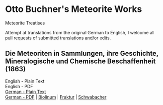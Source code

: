 # Otto Buchner's Meteorite Works

Meteorite Treatises

Attempt at translations from the original German to English, I welcome all pull requests of submitted translations and/or edits.

## Die Meteoriten in Sammlungen, ihre Geschichte, Mineralogische und Chemische Beschaffenheit (1863)

English - Plain Text  
English - PDF  
[German - Plain Text](die-meteoriten-in-sammlungen/full-text-german.md)  
[German - PDF](https://cdn.solaranamnesis.com/Buchner/buchner_meteoriten_sammlungen_german.pdf) | [Biolinum](https://cdn.solaranamnesis.com/Buchner/buchner_meteoriten_sammlungen_german_biolinum.pdf) | [Fraktur](https://cdn.solaranamnesis.com/Buchner/buchner_meteoriten_sammlungen_german-frak.pdf) | [Schwabacher](https://cdn.solaranamnesis.com/Buchner/buchner_meteoriten_sammlungen_german-swab.pdf)  
